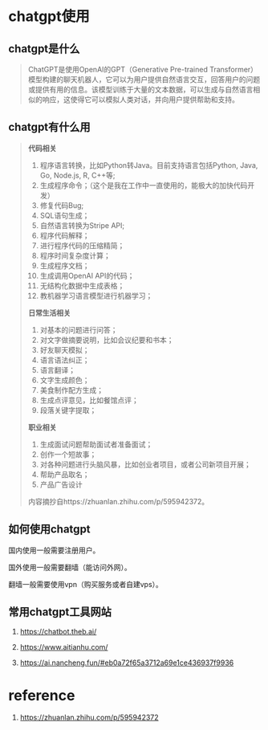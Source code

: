 # chatgpt使用

## chatgpt是什么

> ChatGPT是使用OpenAI的GPT（Generative Pre-trained Transformer）模型构建的聊天机器人，它可以为用户提供自然语言交互，回答用户的问题或提供有用的信息。该模型训练于大量的文本数据，可以生成与自然语言相似的响应，这使得它可以模拟人类对话，并向用户提供帮助和支持。

## chatgpt有什么用

> **代码相关**
> 
> 1. 程序语言转换，比如Python转Java。目前支持语言包括Python, Java, Go, Node.js, R, C++等;
> 2. 生成程序命令；（这个是我在工作中一直使用的，能极大的加快代码开发）
> 3. 修复代码Bug;
> 4. SQL语句生成；
> 5. 自然语言转换为Stripe API;
> 6. 程序代码解释；
> 7. 进行程序代码的压缩精简；
> 8. 程序时间复杂度计算；
> 9. 生成程序文档；
> 10. 生成调用OpenAI API的代码；
> 11. 无结构化数据中生成表格；
> 12. 教机器学习语言模型进行机器学习；
> 
> **日常生活相关**
> 
> 1. 对基本的问题进行问答；
> 2. 对文字做摘要说明，比如会议纪要和书本；
> 3. 好友聊天模拟；
> 4. 语言语法纠正；
> 5. 语言翻译；
> 6. 文字生成颜色；
> 7. 美食制作配方生成；
> 8. 生成点评意见，比如餐馆点评；
> 9. 段落关键字提取；
> 
> **职业相关**
> 
> 1. 生成面试问题帮助面试者准备面试；
> 2. 创作一个短故事；
> 3. 对各种问题进行头脑风暴，比如创业者项目，或者公司新项目开展；
> 4. 帮助产品取名；
> 5. 产品广告设计
> 
> 内容摘抄自https://zhuanlan.zhihu.com/p/595942372。

## 如何使用chatgpt

国内使用一般需要注册用户。

国外使用一般需要翻墙（能访问外网）。

翻墙一般需要使用vpn（购买服务或者自建vps）。

## 常用chatgpt工具网站

1. https://chatbot.theb.ai/

2. https://www.aitianhu.com/

3. https://ai.nancheng.fun/#eb0a72f65a3712a69e1ce436937f9936

# reference

1. https://zhuanlan.zhihu.com/p/595942372
